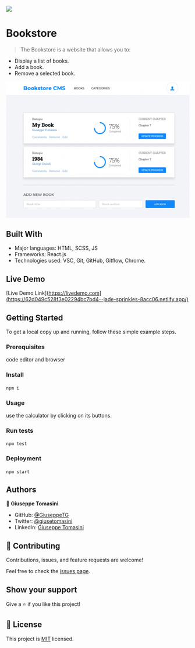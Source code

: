![](https://img.shields.io/badge/Microverse-blueviolet)

# Bookstore

> The Bookstore is a website that allows you to:

- Display a list of books.
- Add a book.
- Remove a selected book.

![App screenshot](./src/images/screenshot.png)

## Built With

- Major languages: HTML, SCSS, JS
- Frameworks: React.js
- Technologies used: VSC, Git, GitHub, Gitflow, Chrome.

## Live Demo

[Live Demo Link](https://livedemo.com](https://62d049c528f3e02294bc7bd4--jade-sprinkles-8acc06.netlify.app/)


## Getting Started

To get a local copy up and running, follow these simple example steps.

### Prerequisites
code editor and browser

### Install
`npm i`

### Usage
use the calculator by clicking on its buttons.

### Run tests
`npm test`

### Deployment
`npm start`


## Authors

👤 **Giuseppe Tomasini**

- GitHub: [@GiuseppeTG](https://github.com/GiuseppeTG)
- Twitter: [@giusetomasini](https://twitter.com/giusetomasini)
- LinkedIn: [Giuseppe Tomasini](https://www.linkedin.com/in/giuseppe-tomasini-67ba101a8/)


## 🤝 Contributing

Contributions, issues, and feature requests are welcome!

Feel free to check the [issues page](../../issues/).

## Show your support

Give a ⭐️ if you like this project!

## 📝 License

This project is [MIT](./MIT.md) licensed.
